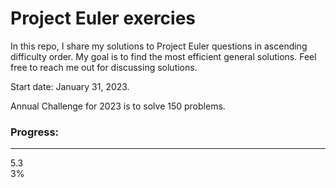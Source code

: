 # Project Euler exercies

In this repo, I share my solutions to Project Euler questions in ascending difficulty order.
My goal is to find the most efficient general solutions. Feel free to reach me out for discussing solutions.

Start date: January 31, 2023.

Annual Challenge for 2023 is to solve 150 problems. 

### Progress:
<hr />
<p>
<div class="progress progress-20plus">
<div class="progress-bar" style="width:5.33%">
<p class="progress-label">5.33%</p>
</div>
</div>
</p>

